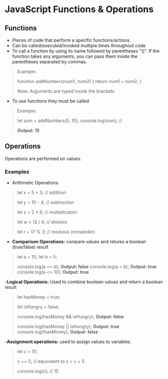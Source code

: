 # JavaScript Functions & Operations

## Functions

- Pieces of code that perform a specific functions/actions.
- Can be called/executed/invoked multiple times throughout code
- To call a function by using its name followed by parentheses "()". If the function takes any arguments, you can pass them inside the parentheses separated by commas.

>Example:
>
>function addNumbers(num1, num2) {
  return num1 + num2;
}
>
>Note: Arguments are typed inside the brackets

- To use functions they must be called
>
>Example: 
>
>let sum = addNumbers(5, 10);
console.log(sum); // 
>
>**Output: 15**
>
>

## Operations

Operations are performed on values.

### Examples

- Arithmetic Operations:

>let x = 5 + 3; // addition
>
>let y = 10 - 4; // subtraction
>
>let z = 2 * 6; // multiplication
>
>let w = 12 / 4; // division
>
>let r = 17 % 3; // modulus (remainder)

- **Comparison Operations:** compare values and retures a boolean (true/false) result

>let a = 10;
let b = 5;
>
>console.log(a == b); **Output: false**
>console.log(a > b); **Output: true**
>console.log(a <= 10);  **Output: true**

-**Logical Operations:** Used to combine boolean values and return a boolean result

>let hasMoney = true;
>
>let isHungry = false;
>
>console.log(hasMoney && isHungry); **Output: false**
>
>console.log(hasMoney || isHungry); **Output: true**
> console.log(!hasMoney); **Output: false**

-**Assignment operations:** used to assign values to variables.

>let c = 10;
>
>c += 5; // equivalent to c = c + 5
>
>console.log(c); // 15

